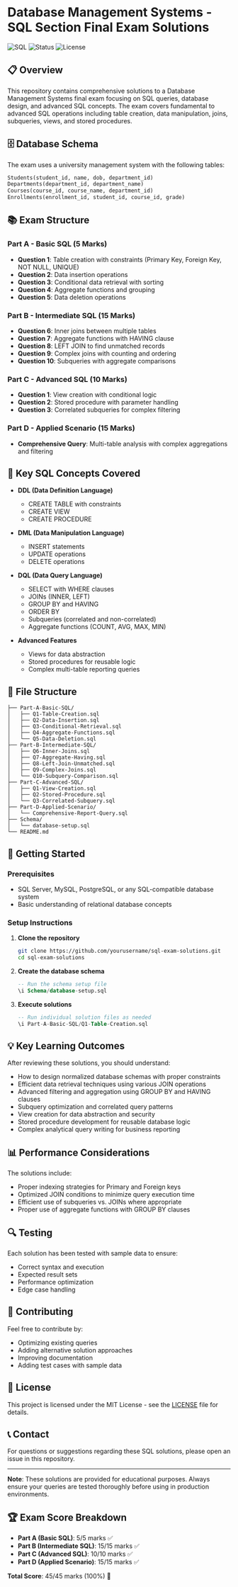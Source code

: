 # Database Management Systems - SQL Section Final Exam Solutions

![SQL](https://img.shields.io/badge/SQL-Database-blue)
![Status](https://img.shields.io/badge/Status-Complete-green)
![License](https://img.shields.io/badge/License-MIT-yellow)

## 📋 Overview

This repository contains comprehensive solutions to a Database Management Systems final exam focusing on SQL queries, database design, and advanced SQL concepts. The exam covers fundamental to advanced SQL operations including table creation, data manipulation, joins, subqueries, views, and stored procedures.

## 🗄️ Database Schema

The exam uses a university management system with the following tables:

```sql
Students(student_id, name, dob, department_id)
Departments(department_id, department_name)
Courses(course_id, course_name, department_id)
Enrollments(enrollment_id, student_id, course_id, grade)
```

## 📚 Exam Structure

### Part A - Basic SQL (5 Marks)
- **Question 1**: Table creation with constraints (Primary Key, Foreign Key, NOT NULL, UNIQUE)
- **Question 2**: Data insertion operations
- **Question 3**: Conditional data retrieval with sorting
- **Question 4**: Aggregate functions and grouping
- **Question 5**: Data deletion operations

### Part B - Intermediate SQL (15 Marks)
- **Question 6**: Inner joins between multiple tables
- **Question 7**: Aggregate functions with HAVING clause
- **Question 8**: LEFT JOIN to find unmatched records
- **Question 9**: Complex joins with counting and ordering
- **Question 10**: Subqueries with aggregate comparisons

### Part C - Advanced SQL (10 Marks)
- **Question 1**: View creation with conditional logic
- **Question 2**: Stored procedure with parameter handling
- **Question 3**: Correlated subqueries for complex filtering

### Part D - Applied Scenario (15 Marks)
- **Comprehensive Query**: Multi-table analysis with complex aggregations and filtering

## 🔧 Key SQL Concepts Covered

- **DDL (Data Definition Language)**
  - CREATE TABLE with constraints
  - CREATE VIEW
  - CREATE PROCEDURE

- **DML (Data Manipulation Language)**
  - INSERT statements
  - UPDATE operations
  - DELETE operations

- **DQL (Data Query Language)**
  - SELECT with WHERE clauses
  - JOINs (INNER, LEFT)
  - GROUP BY and HAVING
  - ORDER BY
  - Subqueries (correlated and non-correlated)
  - Aggregate functions (COUNT, AVG, MAX, MIN)

- **Advanced Features**
  - Views for data abstraction
  - Stored procedures for reusable logic
  - Complex multi-table reporting queries

## 📁 File Structure

```
├── Part-A-Basic-SQL/
│   ├── Q1-Table-Creation.sql
│   ├── Q2-Data-Insertion.sql
│   ├── Q3-Conditional-Retrieval.sql
│   ├── Q4-Aggregate-Functions.sql
│   └── Q5-Data-Deletion.sql
├── Part-B-Intermediate-SQL/
│   ├── Q6-Inner-Joins.sql
│   ├── Q7-Aggregate-Having.sql
│   ├── Q8-Left-Join-Unmatched.sql
│   ├── Q9-Complex-Joins.sql
│   └── Q10-Subquery-Comparison.sql
├── Part-C-Advanced-SQL/
│   ├── Q1-View-Creation.sql
│   ├── Q2-Stored-Procedure.sql
│   └── Q3-Correlated-Subquery.sql
├── Part-D-Applied-Scenario/
│   └── Comprehensive-Report-Query.sql
├── Schema/
│   └── database-setup.sql
└── README.md
```

## 🚀 Getting Started

### Prerequisites
- SQL Server, MySQL, PostgreSQL, or any SQL-compatible database system
- Basic understanding of relational database concepts

### Setup Instructions

1. **Clone the repository**
   ```bash
   git clone https://github.com/yourusername/sql-exam-solutions.git
   cd sql-exam-solutions
   ```

2. **Create the database schema**
   ```sql
   -- Run the schema setup file
   \i Schema/database-setup.sql
   ```

3. **Execute solutions**
   ```sql
   -- Run individual solution files as needed
   \i Part-A-Basic-SQL/Q1-Table-Creation.sql
   ```

## 💡 Key Learning Outcomes

After reviewing these solutions, you should understand:

- How to design normalized database schemas with proper constraints
- Efficient data retrieval techniques using various JOIN operations
- Advanced filtering and aggregation using GROUP BY and HAVING clauses
- Subquery optimization and correlated query patterns
- View creation for data abstraction and security
- Stored procedure development for reusable database logic
- Complex analytical query writing for business reporting

## 📊 Performance Considerations

The solutions include:
- Proper indexing strategies for Primary and Foreign keys
- Optimized JOIN conditions to minimize query execution time
- Efficient use of subqueries vs. JOINs where appropriate
- Proper use of aggregate functions with GROUP BY clauses

## 🔍 Testing

Each solution has been tested with sample data to ensure:
- Correct syntax and execution
- Expected result sets
- Performance optimization
- Edge case handling

## 🤝 Contributing

Feel free to contribute by:
- Optimizing existing queries
- Adding alternative solution approaches
- Improving documentation
- Adding test cases with sample data

## 📄 License

This project is licensed under the MIT License - see the [LICENSE](LICENSE) file for details.

## 📞 Contact

For questions or suggestions regarding these SQL solutions, please open an issue in this repository.

---

**Note**: These solutions are provided for educational purposes. Always ensure your queries are tested thoroughly before using in production environments.

## 🏆 Exam Score Breakdown

- **Part A (Basic SQL)**: 5/5 marks ✅
- **Part B (Intermediate SQL)**: 15/15 marks ✅
- **Part C (Advanced SQL)**: 10/10 marks ✅
- **Part D (Applied Scenario)**: 15/15 marks ✅

**Total Score**: 45/45 marks (100%) 🎉
